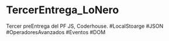 # TercerEntrega_LoNero
Tercer preEntrega del PF JS, Coderhouse. 
#LocalStoarge
#JSON
#OperadoresAvanzados
#Eventos
#DOM
